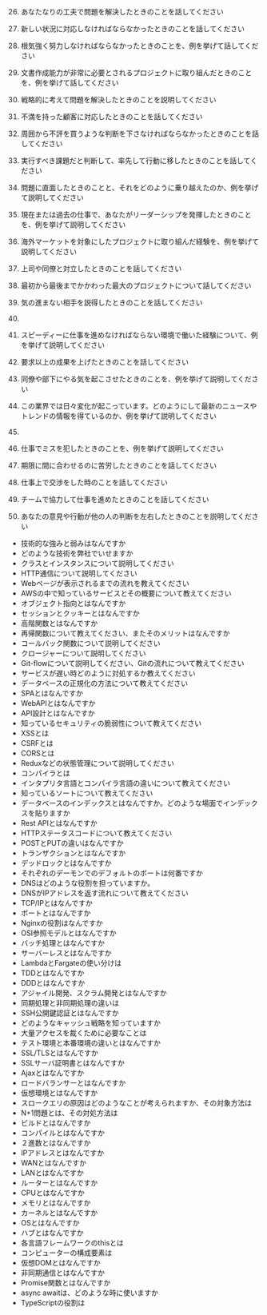 26. あなたなりの工夫で問題を解決したときのことを話してください
 
27. 新しい状況に対応しなければならなかったときのことを話してください
 
28. 根気強く努力しなければならなかったときのことを、例を挙げて話してください
 
29. 文書作成能力が非常に必要とされるプロジェクトに取り組んだときのことを、例を挙げて話してください
 
30. 戦略的に考えて問題を解決したときのことを説明してください
 
31. 不満を持った顧客に対応したときのことを話してください
 
32. 周囲から不評を買うような判断を下さなければならなかったときのことを話してください

33. 実行すべき課題だと判断して、率先して行動に移したときのことを話してください

34. 問題に直面したときのことと、それをどのように乗り越えたのか、例を挙げて説明してください

35. 現在または過去の仕事で、あなたがリーダーシップを発揮したときのことを、例を挙げて説明してください

36. 海外マーケットを対象にしたプロジェクトに取り組んだ経験を、例を挙げて説明してください

37. 上司や同僚と対立したときのことを話してください

38. 最初から最後までかかわった最大のプロジェクトについて話してください

39. 気の進まない相手を説得したときのことを話してください

40.

41. スピーディーに仕事を進めなければならない環境で働いた経験について、例を挙げて説明してください

42. 要求以上の成果を上げたときのことを話してください

43. 同僚や部下にやる気を起こさせたときのことを、例を挙げて説明してください

44. この業界では日々変化が起こっています。どのようにして最新のニュースやトレンドの情報を得ているのか、例を挙げて説明してください

45.

46. 仕事でミスを犯したときのことを、例を挙げて説明してください

47. 期限に間に合わせるのに苦労したときのことを話してください

48. 仕事上で交渉をした時のことを話してください

49. チームで協力して仕事を進めたときのことを話してください

50. あなたの意見や行動が他の人の判断を左右したときのことを説明してください

* 技術的な強みと弱みはなんですか
* どのような技術を弊社でいせますか
* クラスとインスタンスについて説明してください
* HTTP通信について説明してください
* Webページが表示されるまでの流れを教えてください
* AWSの中で知っているサービスとその概要について教えてください
* オブジェクト指向とはなんですか
* セッションとクッキーとはなんですか
* 高階関数とはなんですか
* 再帰関数について教えてください、またそのメリットはなんですか
* コールバック関数について説明してください
* クロージャーについて説明してください
* Git-flowについて説明してください、Gitの流れについて教えてください
* サービスが遅い時どのように対処するか教えてください
* データベースの正規化の方法について教えてください
* SPAとはなんですか
* WebAPIとはなんですか
* API設計とはなんですか
* 知っているセキュリティの脆弱性について教えてください
* XSSとは
* CSRFとは
* CORSとは
* Reduxなどの状態管理について説明してください
* コンパイラとは
* インタプリタ言語とコンパイラ言語の違いについて教えてください
* 知っているソートについて教えてください
* データベースのインデックスとはなんですか。どのような場面でインデックスを貼りますか
* Rest APIとはなんですか
* HTTPステータスコードについて教えてください
* POSTとPUTの違いはなんですか
* トランザクションとはなんですか
* デッドロックとはなんですか
* それぞれのデーモンでのデフォルトのポートは何番ですか
* DNSはどのような役割を担っていますか。
* DNSがIPアドレスを返す流れについて教えてください
* TCP/IPとはなんですか
* ポートとはなんですか
* Nginxの役割はなんですか
* OSI参照モデルとはなんですか　
* バッチ処理とはなんですか
* サーバーレスとはなんですか
* LambdaとFargateの使い分けは
* TDDとはなんですか
* DDDとはなんですか
* アジャイル開発、スクラム開発とはなんですか
* 同期処理と非同期処理の違いは
* SSH公開鍵認証とはなんですか
* どのようなキャッシュ戦略を知っていますか
* 大量アクセスを裁くために必要なことは
* テスト環境と本番環境の違いとはなんですか
* SSL/TLSとはなんですか
* SSLサーバ証明書とはなんですか
* Ajaxとはなんですか
* ロードバランサーとはなんですか
* 仮想環境とはなんですか
* スロークエリの原因はどのようなことが考えられますか、その対象方法は
* N+1問題とは、その対処方法は
* ビルドとはなんですか
* コンパイルとはなんですか
* ２進数とはなんですか
* IPアドレスとはなんですか
* WANとはなんですか
* LANとはなんですか
* ルーターとはなんですか
* CPUとはなんですか
* メモリとはなんですか
* カーネルとはなんですか
* OSとはなんですか
* ハブとはなんですか
* 各言語フレームワークのthisとは
* コンピューターの構成要素は
* 仮想DOMとはなんですか
* 非同期通信とはなんですか
* Promise関数とはなんですか
* async awaitは、どのような時に使いますか
* TypeScriptの役割は
